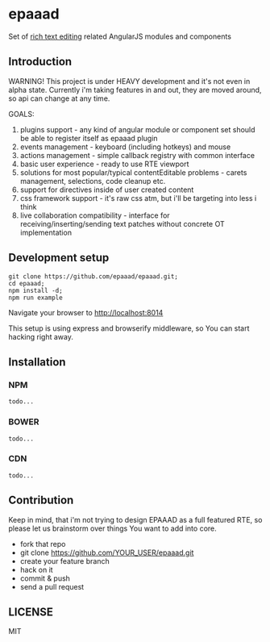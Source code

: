 epaaad
======

Set of [rich text editing](http://en.wikipedia.org/wiki/Online_rich-text_editor) related AngularJS modules and components

## Introduction

WARNING! This project is under HEAVY development and it's not even in alpha state.
Currently i'm taking features in and out, they are moved around, so api can change at any time.

GOALS:

1. plugins support - any kind of angular module or component set should be able to register itself as epaaad plugin
2. events management - keyboard (including hotkeys) and mouse
3. actions management - simple callback registry with common interface
4. basic user experience - ready to use RTE viewport
5. solutions for most popular/typical contentEditable problems - carets management, selections, code cleanup etc.
6. support for directives inside of user created content
7. css framework support - it's raw css atm, but i'll be targeting into less i think
8. live collaboration compatibility - interface for receiving/inserting/sending text patches without concrete OT implementation

## Development setup

```
git clone https://github.com/epaaad/epaaad.git;
cd epaaad;
npm install -d;
npm run example
```

Navigate your browser to [http://localhost:8014](http://localhost:8014)

This setup is using express and browserify middleware, so You can start hacking right away.

## Installation

### NPM

```todo...```

### BOWER

```todo...```

### CDN

```todo...```

## Contribution

Keep in mind, that i'm not trying to design EPAAAD as a full featured RTE, so please let us brainstorm over things You want to add into core.

* fork that repo
* git clone https://github.com/YOUR_USER/epaaad.git
* create your feature branch
* hack on it
* commit & push
* send a pull request

## LICENSE

MIT